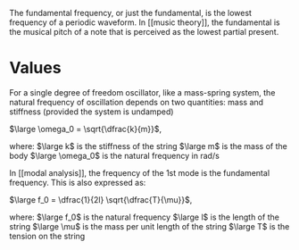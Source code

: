 The fundamental frequency, or just the fundamental, is the lowest frequency of a periodic waveform. In [[music theory]], the fundamental is the musical pitch of a note that is perceived as the lowest partial present.
# Values
For a single degree of freedom oscillator, like a mass-spring system, the natural frequency of oscillation depends on two quantities: mass and stiffness (provided the system is undamped)

$\large \omega_0 = \sqrt{\dfrac{k}{m}}$,

where:
$\large k$ is the stiffness of the string
$\large m$ is the mass of the body
$\large \omega_0$ is the natural frequency in rad/s

In [[modal analysis]], the frequency of  the 1st mode is the fundamental frequency.
This is also expressed as:

$\large f_0 = \dfrac{1}{2l} \sqrt{\dfrac{T}{\mu}}$,

where:
$\large f_0$ is the natural frequency
$\large l$ is the length of the string
$\large \mu$ is the mass per unit length of the string
$\large T$ is the tension on the string